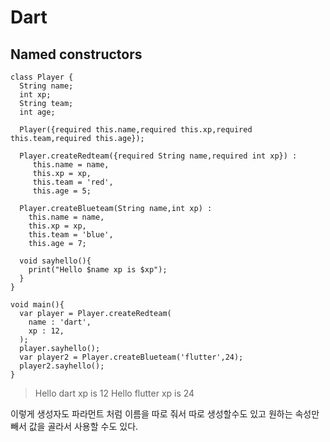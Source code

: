 # Dart
## Named constructors
```
class Player {
  String name;
  int xp;
  String team;
  int age;
  
  Player({required this.name,required this.xp,required this.team,required this.age});
  
  Player.createRedteam({required String name,required int xp}) :
     this.name = name,
     this.xp = xp,
     this.team = 'red',
     this.age = 5;
  
  Player.createBlueteam(String name,int xp) :
    this.name = name,
    this.xp = xp,
    this.team = 'blue',
    this.age = 7;
  
  void sayhello(){
    print("Hello $name xp is $xp");
  }
}

void main(){
  var player = Player.createRedteam(
    name : 'dart',
    xp : 12,
  );
  player.sayhello();
  var player2 = Player.createBlueteam('flutter',24);
  player2.sayhello();
}
```
> Hello dart xp is 12
> Hello flutter xp is 24<br>

이렇게 생성자도 파라먼트 처럼 이름을 따로 줘서 따로 생성할수도 있고 원하는 속성만 빼서 값을 골라서 사용할 수도 있다.
